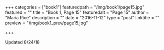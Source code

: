 +++
categories = ["book1"]
featuredpath = "/img/book1/page15.jpg"
featured = ""
title = "Book 1, Page 15"
featuredalt = "Page 15"
author = "Maria Rice"
description = ""
date = "2016-11-12"
type = "post"
linktitle = ""
preview = "/img/book1_prev/page15.jpg"

+++

Updated 8/24/18